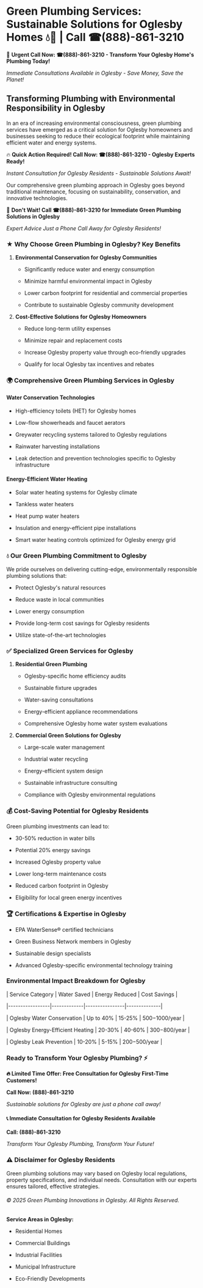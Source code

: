 # Green Plumbing Services: Sustainable Solutions for Oglesby Homes 💧🌿 | Call ☎(888)-861-3210

🚨 **Urgent Call Now: ☎(888)-861-3210 - Transform Your Oglesby Home's Plumbing Today!**
*Immediate Consultations Available in Oglesby - Save Money, Save the Planet!*

## Transforming Plumbing with Environmental Responsibility in Oglesby

In an era of increasing environmental consciousness, green plumbing services have emerged as a critical solution for Oglesby homeowners and businesses seeking to reduce their ecological footprint while maintaining efficient water and energy systems. 

🔥 **Quick Action Required! Call Now: ☎(888)-861-3210 - Oglesby Experts Ready!**
*Instant Consultation for Oglesby Residents - Sustainable Solutions Await!*

Our comprehensive green plumbing approach in Oglesby goes beyond traditional maintenance, focusing on sustainability, conservation, and innovative technologies.

🚨 **Don't Wait! Call ☎(888)-861-3210 for Immediate Green Plumbing Solutions in Oglesby**
*Expert Advice Just a Phone Call Away for Oglesby Residents!*

### ★ Why Choose Green Plumbing in Oglesby? Key Benefits

1. **Environmental Conservation for Oglesby Communities** 
   - Significantly reduce water and energy consumption
   - Minimize harmful environmental impact in Oglesby
   - Lower carbon footprint for residential and commercial properties
   - Contribute to sustainable Oglesby community development

2. **Cost-Effective Solutions for Oglesby Homeowners** 
   - Reduce long-term utility expenses
   - Minimize repair and replacement costs
   - Increase Oglesby property value through eco-friendly upgrades
   - Qualify for local Oglesby tax incentives and rebates

### 🌍 Comprehensive Green Plumbing Services in Oglesby

#### Water Conservation Technologies
- High-efficiency toilets (HET) for Oglesby homes
- Low-flow showerheads and faucet aerators
- Greywater recycling systems tailored to Oglesby regulations
- Rainwater harvesting installations
- Leak detection and prevention technologies specific to Oglesby infrastructure

#### Energy-Efficient Water Heating
- Solar water heating systems for Oglesby climate
- Tankless water heaters
- Heat pump water heaters
- Insulation and energy-efficient pipe installations
- Smart water heating controls optimized for Oglesby energy grid

### 💧 Our Green Plumbing Commitment to Oglesby

We pride ourselves on delivering cutting-edge, environmentally responsible plumbing solutions that:
- Protect Oglesby's natural resources
- Reduce waste in local communities
- Lower energy consumption
- Provide long-term cost savings for Oglesby residents
- Utilize state-of-the-art technologies

### ✅ Specialized Green Services for Oglesby

1. **Residential Green Plumbing**
   - Oglesby-specific home efficiency audits
   - Sustainable fixture upgrades
   - Water-saving consultations
   - Energy-efficient appliance recommendations
   - Comprehensive Oglesby home water system evaluations

2. **Commercial Green Solutions for Oglesby**
   - Large-scale water management
   - Industrial water recycling
   - Energy-efficient system design
   - Sustainable infrastructure consulting
   - Compliance with Oglesby environmental regulations

### 💰 Cost-Saving Potential for Oglesby Residents

Green plumbing investments can lead to:
- 30-50% reduction in water bills
- Potential 20% energy savings
- Increased Oglesby property value
- Lower long-term maintenance costs
- Reduced carbon footprint in Oglesby
- Eligibility for local green energy incentives

### 🏆 Certifications & Expertise in Oglesby

- EPA WaterSense® certified technicians
- Green Business Network members in Oglesby
- Sustainable design specialists
- Advanced Oglesby-specific environmental technology training

### Environmental Impact Breakdown for Oglesby

| Service Category | Water Saved | Energy Reduced | Cost Savings |
|-----------------|-------------|----------------|--------------|
| Oglesby Water Conservation | Up to 40% | 15-25% | $500-$1000/year |
| Oglesby Energy-Efficient Heating | 20-30% | 40-60% | $300-$800/year |
| Oglesby Leak Prevention | 10-20% | 5-15% | $200-$500/year |

### Ready to Transform Your Oglesby Plumbing? ⚡

**🔥 Limited Time Offer: Free Consultation for Oglesby First-Time Customers!**

**Call Now: (888)-861-3210**
*Sustainable solutions for Oglesby are just a phone call away!*

#### 📞 Immediate Consultation for Oglesby Residents Available

**Call: (888)-861-3210**
*Transform Your Oglesby Plumbing, Transform Your Future!*

### ⚠️ Disclaimer for Oglesby Residents

Green plumbing solutions may vary based on Oglesby local regulations, property specifications, and individual needs. Consultation with our experts ensures tailored, effective strategies.

###### © 2025 Green Plumbing Innovations in Oglesby. All Rights Reserved.

**Service Areas in Oglesby:** 
- Residential Homes
- Commercial Buildings
- Industrial Facilities
- Municipal Infrastructure
- Eco-Friendly Developments